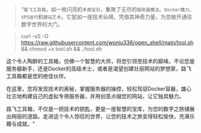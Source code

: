 
>"`路飞工具箱`，如一枚闪亮的`多面宝石`，集聚了无尽的`服务器魔法`、`Docker魔力`、`VPS技巧`和`建站艺术`。它犹如一座技术仙境，凭借其神奇力量，为您敞开通往数字世界的大门。

>curl -sS -O https://raw.githubusercontent.com/woniu336/open_shell/main/tool.sh && chmod +x tool.sh && ./tool.sh

这个令人陶醉的工具箱，仿佛一个智慧的大师，将您引领至技术的巅峰。不论您是服务器新手，还是Docker的高级术士，或者是渴望创建壮丽网站的梦想家，路飞工具箱都是您的绝佳伙伴。

在这里，您将发现技术的奥秘，掌握服务器的操控，轻松驾驭Docker容器，雄心壮志地构建自己的虚拟专用服务器，并用创意点缀您的网站，让它独具魅力。

路飞工具箱，不仅是一把技术的钥匙，更是一座智慧的宝库，为您的数字之旅铺展出绚丽的道路。走进这个令人惊叹的世界，让您的技术之旅变得轻松愉快，充满乐趣与成就。"
